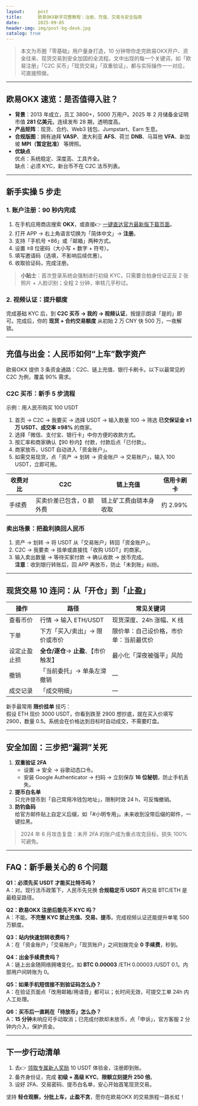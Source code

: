 ```yaml
---
layout:     post
title:      欧易OKX新手完整教程：注册、充值、交易与安全指南
date:       2025-09-05
header-img: img/post-bg-desk.jpg
catalog: true
---
```


> 本文为币圈「零基础」用户量身打造，10 分钟带你走完欧易OKX开户、资金往来、现货交易到安全加固的全流程。文中出现的每一个关键词，如「欧易注册」「C2C 买币」「现货交易」「双重验证」，都与实际操作一一对应，可直接照做。

---

## 欧易OKX 速览：是否值得入驻？

- **背景**：2013 年成立，员工 3800+，5000 万用户。2025 年 2 月储备金证明市值 **281 亿美元**，连续发布 28 期，透明度高。  
- **产品矩阵**：现货、合约、Web3 钱包、Jumpstart、Earn 生息。  
- **合规版图**：拥有迪拜 **VASP**、澳大利亚 **AFS**、荷兰 **DNB**、马耳他 **VFA**、新加坡 **MPI（暂定批准）** 等牌照。  
- **优缺点**  
  优点：系统稳定、深度高、工具齐全。  
  缺点：必须 KYC，新台币不在 C2C 法币列表。  

---

## 新手实操 5 步走

### 1. 账户注册：90 秒内完成

1. 在手机应用商店搜索 **OKX**，或直接👉 [一键直达官方最新版下载页面](https://okxdog.com/)。  
2. 打开 APP → 右上角语言切换为「简体中文」→ **注册**。  
3. 支持「手机号 +86」或「邮箱」两种方式。  
4. 设置 ≥8 位密码（大小写 + 数字 + 符号）。  
5. 填写邀请码（选填，不影响后续优惠）。  
6. 收取验证码，完成注册。

> **小贴士**：首次登录系统会强制进行初级 KYC，只需要合拍身份证正反 2 张照片 + 人脸识别；全程 2 分钟，审核几乎秒过。

### 2. 视频认证：提升额度

完成基础 KYC 后，到 **C2C 买币 → 我的 → 视频认证**，按提示朗读「是的」即可。完成后，你的 **现货 + 合约交易额度** 从初始 2 万 CNY 快 500 万，一夜解锁。

---

## 充值与出金：人民币如何“上车”数字资产

欧易OKX 提供 3 条资金通路：C2C、链上充值、银行卡刷卡。以下以最常见的 C2C 为例，覆盖 90% 需求。

### C2C 买币：新手 5 步流程

示例：用人民币购买 100 USDT  
1) 首页 → C2C → 我要买 → 选择 USDT → 输入数量 100 → 筛选 **已交保证金 ≥1 万 USDT、成交率 ≥98%** 的商家。  
2) 选择「微信、支付宝、银行卡」中你方便的收款方式。  
3) 按汇率和商家确认【90 秒内】付款，付款后点「已付款」。  
4) 商家放币，USDT 自动进入「资金账户」。  
5) 如需交易现货，点「资产 → 划转 → 资金账户 → 交易账户」，输入 100 USDT，立即可用。

| 收费对比 | C2C | 链上充值 | 信用卡刷卡 |
| --- | --- | --- | --- |
| 手续费 | 买卖价差已包含，0 额外费 | 链上矿工费由链本身收取 | 约 2.99% |

### 卖出场景：把盈利换回人民币

1. 资产 → 划转 → 将 USDT 从「交易账户」转回「资金账户」。  
2. C2C → 我要卖 → 挂单或直接找「收购 USDT」的商家。  
3. 输入卖出数量 → 等待买家付款 → 确认收款 → 放币完成。  
**注意**：收到银行转账后，回 APP 再放币，防止「未到账」纠纷。

---

## 现货交易 10 连问：从「开仓」到「止盈」

| 操作 | 路径 | 常见关键词 |
| --- | --- | --- |
| 查看币价 | 行情 → 输入 ETH/USDT | 现货深度、24h 涨幅、K 线 |
| 下单 | 下方「买入/卖出」→ 限价或市价 | 限价单：自己设价格，市价单：当前最优价 |
| 设定止盈止损 | **全仓/逐仓**→ **止盈**、【市价触发】 | 最小化「深夜被强平」风险 |
| 撤销 | 「当前委托」→ 单条左滑撤销 | — |
| 成交记录 | 「成交明细」 | — |

新手最常用 **限价挂单** 技巧：  
假设 ETH 现价 3000 USDT，你看到跌至 2900 想抄底，就在买入价填写 2900，数量 0.5。系统会在价格达到目标时自动成交，不需要盯盘。

---

## 安全加固：三步把“漏洞”关死

1. **双重验证 2FA**  
   - 设置 → 安全 → 谷歌动态口令。  
   - 安装 Google Authenticator → 扫码 → 立刻保存 **16 位秘钥**，防止手机丢失。  
2. **提币白名单**  
   只允许提币到「自己常用冷钱包地址」，限制时效 24 h，可反悔撤销。  
3. **防钓鱼码**  
   给官方邮件贴上自定义后缀，如「#小明专用」。未来收到没带后缀的邮件，一键拉黑。  

> 2024 年 6 月攻击复盘：未开 2FA 的账户成为重点攻克目标，损失 100% 可避免。

---

## FAQ：新手最关心的 6 个问题

**Q1：必须先买 USDT 才能买比特币吗？**  
A：对。现行法币政策下，人民币先兑换 **合规稳定币 USDT** 再交易 BTC/ETH 是最稳妥路径。

**Q2：欧易OKX 注册后能先不 KYC 吗？**  
A：不能。**不完整 KYC 禁止充值、交易、提币**。完成视频认证还能提升单笔 500 万额度。

**Q3：站内快速划转收费吗？**  
A：在「资金账户」「交易账户」「现货账户」之间划拨完全 **0 手续费**，秒到。

**Q4：出金手续费贵吗？**  
A：链上出金随网络拥堵变化，如 **BTC 0.00003** /ETH 0.00003 /USDT 0.1。内部用户间转账为 0。

**Q5：如果手机短信接不到验证码怎么办？**  
A：在验证页面点「改用邮箱/用语音」都可以；长时间无效，可提交工单 24h 内人工处理。

**Q6：买币后一直耗在「待放币」怎么办？**  
A：**15 分钟**未响应可手动取消；已完成付款却未放币，点「申诉」，官方客服 2 分钟内介入，保护资金。

---

## 下一步行动清单

1. 去👉 [领取专属新人奖励](https://okxdog.com/) 10 USDT 体验金，注册即到账。  
2. 备齐身份证，完成 **初级 + 高级 KYC**。**限额立刻提升 250 倍**。  
3. 设好 2FA、交易密码、提币白名单，安心开始首笔现货交易。

坚持 **轻仓观察，分批上车，止盈不贪**，愿你在欧易OKX 的交易旅程一路长虹！